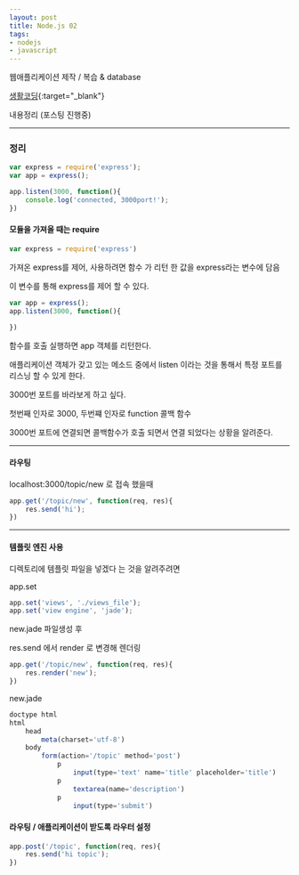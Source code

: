 ```yaml
---
layout: post
title: Node.js 02
tags:
- nodejs
- javascript
---
```



웹애플리케이션 제작 / 복습 & database

[생활코딩](https://opentutorials.org/course/2136/11950){:target="_blank"}

내용정리 (포스팅 진행중)

---


### 정리

```javascript
var express = require('express');
var app = express();

app.listen(3000, function(){
	console.log('connected, 3000port!');
})
```

#### 모듈을 가져올 때는 require

```javascript
var express = require('express')
```

가져온 express를 제어, 사용하려면 함수 가 리턴 한 값을 express라는 변수에 담음

이 변수를 통해 express를 제어 할 수 있다.


```javascript
var app = express();
app.listen(3000, function(){

})
```

함수를 호출 실행하면 app 객체를 리턴한다.

애플리케이션 객체가 갖고 있는 메소드 중에서 listen 이라는 것을 통해서 특정 포트를 리스닝 할 수 있게 한다.

3000번 포트를 바라보게 하고 싶다.

첫번째 인자로 3000, 두번쨰 인자로 function 콜백 함수

3000번 포트에 연결되면 콜백함수가 호출 되면서 연결 되었다는 상황을 알려준다.


---

#### 라우팅

localhost:3000/topic/new 로 접속 했을때

```javascript
app.get('/topic/new', function(req, res){
	res.send('hi');
})
```

---

#### 템플릿 엔진 사용

디렉토리에 템플릿 파일을 넣겠다 는 것을 알려주려면

app.set 

```javascript
app.set('views', './views_file');
app.set('view engine', 'jade');
```

new.jade 파일생성 후

res.send 에서 render 로 변경해 렌더링 


```javascript
app.get('/topic/new', function(req, res){
	res.render('new');
})
```

new.jade

```javascript
doctype html
html
	head
		meta(charset='utf-8')
	body
		form(action='/topic' method='post')
			p
				input(type='text' name='title' placeholder='title')
			p
				textarea(name='description')
			p
				input(type='submit')
```


#### 라우팅 / 애플리케이션이 받도록 라우터 설정

```javascript
app.post('/topic', function(req, res){
	res.send('hi topic');
})
```
